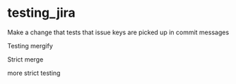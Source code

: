 # testing_jira

Make a change that tests that issue keys are picked up in commit messages

Testing mergify

Strict merge

more strict testing
